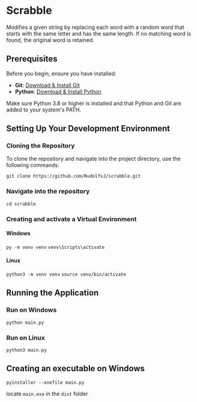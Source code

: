 # Scrabble

Modifies a given string by replacing each word with a random word that starts with the same letter and has the same length. If no matching word is found, the original word is retained.

## Prerequisites

Before you begin, ensure you have installed:
- **Git**: [Download & Install Git](https://git-scm.com/downloads)
- **Python**: [Download & Install Python](https://www.python.org/downloads/)

Make sure Python 3.8 or higher is installed and that Python and Git are added to your system's PATH.

## Setting Up Your Development Environment

### Cloning the Repository

To clone the repository and navigate into the project directory, use the following commands:

`git clone https://github.com/RudolfxJ/scrabble.git`

### Navigate into the repository

`cd scrabble`

### Creating and activate a Virtual Environment

#### Windows

`py -m venv venv`
`venv\Scripts\activate`

#### Linux

`python3 -m venv venv`
`source venv/bin/activate`

## Running the Application

### Run on Windows

`python main.py`

### Run on Linux

`python3 main.py`

## Creating an executable on Windows

`pyinstaller --onefile main.py`

locate `main.exe` in the `dist` folder
